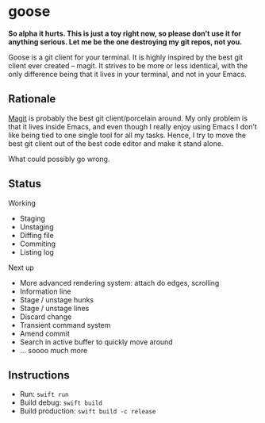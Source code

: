 # goose

**So alpha it hurts. This is just a toy right now, so please don’t use it for anything serious. Let me be the one destroying my
git repos, not you.**

Goose is a git client for your terminal. It is highly inspired by the best git client ever created – magit. It strives to be more
or less identical, with the only difference being that it lives in your terminal, and not in your Emacs.

## Rationale
[Magit](https://magit.vc) is probably the best git client/porcelain around. My only problem is that it lives inside Emacs,
and even though I really enjoy using Emacs I don’t like being tied to one single tool for all my tasks. Hence, I try to move
the best git client out of the best code editor and make it stand alone.

What could possibly go wrong.

## Status

Working
- Staging
- Unstaging
- Diffing file
- Commiting
- Listing log

Next up
- More advanced rendering system: attach do edges, scrolling
- Information line
- Stage / unstage hunks
- Stage / unstage lines
- Discard change
- Transient command system
- Amend commit
- Search in active buffer to quickly move around
- ... soooo much more

## Instructions

- Run: `swift run`
- Build debug: `swift build`
- Build production: `swift build -c release`
